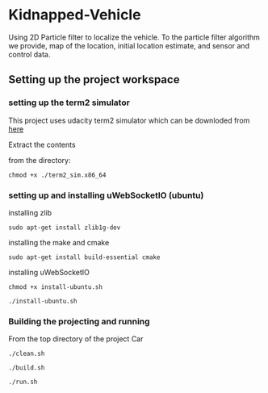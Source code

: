 # Kidnapped-Vehicle
Using 2D Particle filter to localize the vehicle. To the particle filter algorithm we provide, map of the location, initial location estimate, and sensor and control data.

## Setting up the project workspace
### setting up the term2 simulator

This project uses udacity term2 simulator which can be downloded from [here](https://github.com/udacity/self-driving-car-sim/releases)

Extract the contents 

from the directory: 

`chmod +x ./term2_sim.x86_64`

### setting up and installing uWebSocketIO (ubuntu)

installing zlib

`sudo apt-get install zlib1g-dev`

installing the make and cmake

`sudo apt-get install build-essential cmake`

installing uWebSocketIO

`chmod +x install-ubuntu.sh`

`./install-ubuntu.sh`

### Building the projecting and running

From the top directory of the project Car

`./clean.sh`

`./build.sh`

`./run.sh`
